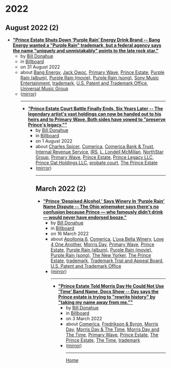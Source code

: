 # 2022

## August 2022 (2)

 - [**"Prince Estate Shuts Down ‘Purple Rain’ Energy Drink Brand -- Bang Energy wanted a "Purple Rain" trademark, but a federal agency says the name "uniquely and unmistakably" points to the late rock star."**](https://www.billboard.com/pro/prince-estate-purple-rain-bang-energy-drink-ruling/)<ul><li>by [Bill Donahue](../../authors/bill-donahue/index.md)</li><li>in [Billboard](https://www.billboard.com/)</li><li>on 31 August 2022</li><li>about [Bang Energy](../../topics/bang-energy/index.md), [Jack Owoc](../../topics/jack-owoc/index.md), [Primary Wave](../../topics/primary-wave/index.md), [Prince Estate](../../topics/prince-estate/index.md), [Purple Rain (album)](../../topics/album/purple-rain/index.md), [Purple Rain (movie)](../../topics/movie/purple-rain/index.md), [Purple Rain (song)](../../topics/song/purple-rain/index.md), [Sony Music Entertainment](../../topics/sony-music-entertainment/index.md), [trademark](../../topics/trademark/index.md), [U.S. Patent and Trademark Office](../../topics/u-s-patent-and-trademark-office/index.md), [Universal Music Group](../../topics/universal-music-group/index.md)</li><li>([mirror](https://web.archive.org/web/*/https://www.billboard.com/pro/prince-estate-purple-rain-bang-energy-drink-ruling/))</li><ul>

----

 - [**"Prince Estate Court Battle Finally Ends, Six Years Later -- The legendary artist's vast holdings can now be handed out to his heirs and to Primary Wave. Both sides have vowed to "preserve Prince's legacy.""**](https://www.billboard.com/pro/prince-estate-court-battle-ends-six-years/)<ul><li>by [Bill Donahue](../../authors/bill-donahue/index.md)</li><li>in [Billboard](https://www.billboard.com/)</li><li>on 1 August 2022</li><li>about [Charles Spicer](../../topics/charles-spicer/index.md), [Comerica](../../topics/comerica/index.md), [Comerica Bank & Trust](../../topics/comerica-bank-trust/index.md), [Internal Revenue Service](../../topics/internal-revenue-service/index.md), [IRS](../../topics/irs/index.md), [L. Londell McMillan](../../topics/l-londell-mcmillan/index.md), [NorthStar Group](../../topics/northstar-group/index.md), [Primary Wave](../../topics/primary-wave/index.md), [Prince Estate](../../topics/prince-estate/index.md), [Prince Legacy LLC](../../topics/prince-legacy-llc/index.md), [Prince Oat Holdings LLC](../../topics/prince-oat-holdings-llc/index.md), [probate court](../../topics/probate-court/index.md), [The Prince Estate](../../topics/the-prince-estate/index.md)</li><li>([mirror](https://web.archive.org/web/*/https://www.billboard.com/pro/prince-estate-court-battle-ends-six-years/))</li><ul>

----

## March 2022 (2)

 - [**"Prince ‘Despised Alcohol,’ Says Winery In ‘Purple Rain’ Name Dispute -- The Ohio winemaker says there's no confusion because Prince — who famously didn't drink — would never have endorsed booze."**](https://www.billboard.com/pro/prince-estate-battles-winery-purple-rain/)<ul><li>by [Bill Donahue](../../authors/bill-donahue/index.md)</li><li>in [Billboard](https://www.billboard.com/)</li><li>on 16 March 2022</li><li>about [Apollonia 6](../../topics/apollonia-6/index.md), [Comerica](../../topics/comerica/index.md), [L’uva Bella Winery](../../topics/l-uva-bella-winery/index.md), [Love 4 One Another](../../topics/love-4-one-another/index.md), [Morris Day](../../topics/morris-day/index.md), [Primary Wave](../../topics/primary-wave/index.md), [Prince Estate](../../topics/prince-estate/index.md), [Purple Rain (album)](../../topics/album/purple-rain/index.md), [Purple Rain (movie)](../../topics/movie/purple-rain/index.md), [Purple Rain (song)](../../topics/song/purple-rain/index.md), [The New Yorker](../../topics/the-new-yorker/index.md), [The Prince Estate](../../topics/the-prince-estate/index.md), [trademark](../../topics/trademark/index.md), [Trademark Trial and Appeal Board](../../topics/trademark-trial-and-appeal-board/index.md), [U.S. Patent and Trademark Office](../../topics/u-s-patent-and-trademark-office/index.md)</li><li>([mirror](https://web.archive.org/web/*/https://www.billboard.com/pro/prince-estate-battles-winery-purple-rain/))</li><ul>

----

 - [**"Prince Estate Told Morris Day He Could Not Use ‘Time’ Band Name, Docs Show -- Day says the Prince estate is trying to "rewrite history" by "taking my name away from me.""**](https://www.billboard.com/business/legal/prince-estate-morris-day-the-time-response-1235039415/)<ul><li>by [Bill Donahue](../../authors/bill-donahue/index.md)</li><li>in [Billboard](https://www.billboard.com/)</li><li>on 3 March 2022</li><li>about [Comerica](../../topics/comerica/index.md), [Fredrikson & Byron](../../topics/fredrikson-byron/index.md), [Morris Day](../../topics/morris-day/index.md), [Morris Day & The Time](../../topics/morris-day-the-time/index.md), [Morris Day and The Time](../../topics/morris-day-and-the-time/index.md), [Primary Wave](../../topics/primary-wave/index.md), [Prince Estate](../../topics/prince-estate/index.md), [The Prince Estate](../../topics/the-prince-estate/index.md), [The Time](../../topics/the-time/index.md), [trademark](../../topics/trademark/index.md)</li><li>([mirror](https://web.archive.org/web/*/https://www.billboard.com/business/legal/prince-estate-morris-day-the-time-response-1235039415/))</li><ul>

----

[Home](../index.md)
